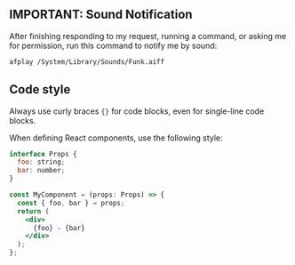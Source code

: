 ## IMPORTANT: Sound Notification

After finishing responding to my request, running a command, or asking me for permission, run this command to notify me by sound:

```bash
afplay /System/Library/Sounds/Funk.aiff
```

## Code style

Always use curly braces `{}` for code blocks, even for single-line code blocks.

When defining React components, use the following style:

```jsx
interface Props {
  foo: string;
  bar: number;
}

const MyComponent = (props: Props) => {
  const { foo, bar } = props;
  return (
    <div>
      {foo} - {bar}
    </div>
  );
};
```
